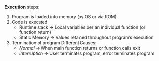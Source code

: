 **Execution** steps:
1. Program is loaded into memory (by OS or via ROM)
2. Code is executed
	- Runtime stack → Local variables per an individual function (or function return)
	- Static Memory → Values retained throughout program’s execution
3. Termination of program
	 Different Causes:
	 - *Normal* → When main function returns or function calls exit
	 - *interruption* → User terminates program, error terminates program